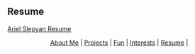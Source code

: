 ## Resume

[Ariel Slepyan Resume](/files/Slepyan_Resume_2019.pdf)

<p align="center">
  <a href="http://arielslepyan.me/Aboutme">About Me</a> |         
  <a href="http://arielslepyan.me/Projects">Projects</a> |
  <a href="http://arielslepyan.me/Fun">Fun</a> |
  <a href="http://arielslepyan.me/Interests">Interests</a> |
  <a href="http://arielslepyan.me/Resume">Resume</a> |
</p>
